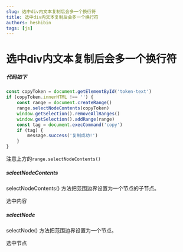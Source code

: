 ```yaml
---
slug: 选中div内文本复制后会多一个换行符
title: 选中div内文本复制后会多一个换行符
authors: heshibin
tags: [js]
---
```


# 选中div内文本复制后会多一个换行符

##### 代码如下

```javascript
const copyToken = document.getElementById('token-text')
if (copyToken.innerHTML !== '') {
    const range = document.createRange()
  	range.selectNodeContents(copyToken)
  	window.getSelection().removeAllRanges()
  	window.getSelection().addRange(range)
  	const tag = document.execCommand('copy')
  	if (tag) {
    	message.success('复制成功!')
  	}
}
```


 


注意上方的`range.selectNodeContents()`



##### selectNodeContents
 

selectNodeContents() 方法把范围边界设置为一个节点的子节点。

选中内容



##### selectNode
 
selectNode() 方法把范围边界设置为一个节点。

选中节点





